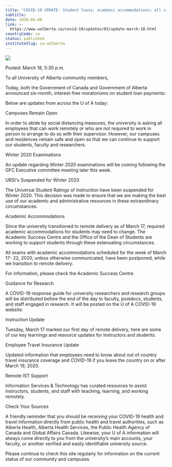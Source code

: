 ```yaml
---
title: "COVID-19 UPDATE: Student loans; academic accommodations; all campuses and residences remain open"
subtitle: 
date: 2020-04-08
link: >-
  https://www.ualberta.ca/covid-19/updates/03/update-march-18.html
countryCode: ca
status: published
instituteSlug: ca-ualberta
---
```

![](https://www.ualberta.ca/covid-19/)

Posted: March 18, 5:30 p.m.

To all University of Alberta community members,

Today, both the Government of Canada and Government of Alberta announced six-month, interest-free moratoriums on student loan payments:

Below are updates from across the U of A today:



Campuses Remain Open

In order to abide by social distancing measures, the university is asking all employees that can work remotely or who are not required to work in person to arrange to do so with their supervisor. However, our campuses and residences remain safe and open so that we can continue to support our students, faculty and researchers.

Winter 2020 Examinations

An update regarding Winter 2020 examinations will be coming following the GFC Executive committee meeting later this week.

URSI's Suspended for Winter 2020

The Universal Student Ratings of Instruction have been suspended for Winter 2020. This decision was made to ensure that we are making the best use of our academic and administrative resources in these extraordinary circumstances.

Academic Accommodations

Since the university transitioned to remote delivery as of March 17, required academic accommodations for students may need to change. The Academic Success Centre and the Office of the Dean of Students are working to support students through these extenuating circumstances.

All exams with academic accommodations scheduled for the week of March 17- 22, 2020, unless otherwise communicated, have been postponed, while we transition to remote delivery.

For information, please check the Academic Success Centre.

Guidance for Research

A COVID-19 response guide for university researchers and research groups will be distributed before the end of the day to faculty, postdocs, students, and staff engaged in research. It will be posted on the U of A COVID-19 website.

Instruction Update

Tuesday, March 17 marked our first day of remote delivery, here are some of our key learnings and resource updates for instructors and students.

Employee Travel Insurance Update

Updated information that employees need to know about out of country travel insurance coverage and COVID-19 if you leave the country on or after March 19, 2020.

Remote IST Support

Information Services & Technology has curated resources to assist instructors, students, and staff with teaching, learning, and working remotely.

Check Your Sources

A friendly reminder that you should be receiving your COVID-19 health and travel information directly from public health and travel authorities, such as Alberta Health, Alberta Health Services, the Public Health Agency of Canada and Global Affairs Canada. Likewise, your U of A information will always come directly to you from the university’s main accounts, your faculty, or another verified and easily identifiable university source.

Please continue to check this site regularly for information on the current status of our community and campuses.